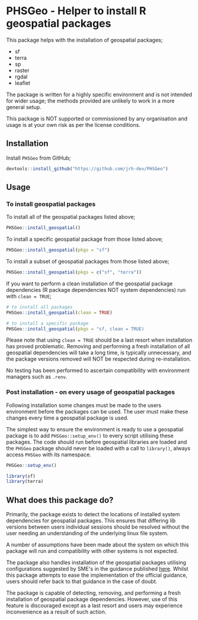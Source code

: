 # PHSGeo - Helper to install R geospatial packages

This package helps with the installation of geospatial packages;

* sf
* terra
* sp
* raster
* rgdal
* leaflet

The package is written for a highly specific environment and is not intended for
wider usage; the methods provided are unlikely to work in a more general setup.

This package is NOT supported or commissioned by any organisation and usage is
at your own risk as per the license conditions.

## Installation

Install `PHSGeo` from GitHub;

```r
devtools::install_github("https://github.com/jrh-dev/PHSGeo")
```

## Usage

### To install geospatial packages

To install all of the geospatial packages listed above;

```r
PHSGeo::install_geospatial()
```

To install a specific geospatial package from those listed above;

```r
PHSGeo::install_geospatial(pkgs = "sf")
```

To install a subset of geospatial packages from those listed above;

```r
PHSGeo::install_geospatial(pkgs = c("sf", "terra"))
```

If you want to perform a clean installation of the geospatial package
dependencies (R package dependencies NOT system dependencies) run with
`clean = TRUE`;

```r
# to install all packages
PHSGeo::install_geospatial(clean = TRUE)

# to install a specific package
PHSGeo::install_geospatial(pkgs = "sf, clean = TRUE)
```

Please note that using `clean = TRUE` should be a last resort when
installation has proved problematic. Removing and performing a fresh 
installation of all geospatial dependencies will take a long time, is 
typically unnecessary, and the package versions removed will NOT be respected
during re-installation.

No testing has been performed to ascertain compatibility with environment
managers such as `.renv`.

### Post installation - on every usage of geospatial packages

Following installation some changes must be made to the users environment
before the packages can be used. The user must make these changes every time a
geospatial package is used.

The simplest way to ensure the environment is ready to use a geospatial package
is to add `PHSGeo::setup_env()` to every script utilising these packages. The
code should run before geospatial libraries are loaded and the `PHSGeo` package 
should never be loaded with a call to `library()`, always access `PHSGeo` with 
its namespace.

```r
PHSGeo::setup_env()

library(sf)
library(terra)
```

## What does this package do?

Primarily, the package exists to detect the locations of installed system
dependencies for geospatial packages. This ensures that differing lib versions
between users individual sessions should be resolved without the user needing
an understanding of the underlying linux file system.

A number of assumptions have been made about the system on which this package 
will run and compatibility with other systems is not expected.

The package also handles installation of the geospatial packages utilising 
configurations suggested by SME's in the guidance published [here](https://github.com/Public-Health-Scotland/technical-docs/blob/1-write-guidance-on-installing-and-using-geospatial-r-packages-in-posit-workbench/Infrastructure/How%20to%20Install%20and%20Use%20Geospatial%20R%20Packages.md). Whilst this package attempts to ease the 
implementation of the official guidance, users should refer back to that
guidance in the case of doubt.

The package is capable of detecting, removing, and performing a fresh
installation of geospatial package dependencies. However, use of this feature
is discouraged except as a last resort and users may experience inconvenience 
as a result of such action.

